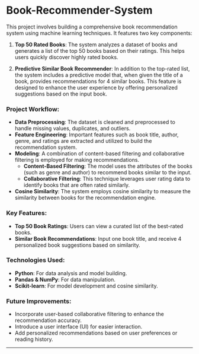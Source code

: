 # Book-Recommender-System


This project involves building a comprehensive book recommendation system using machine learning techniques. It features two key components:

1. **Top 50 Rated Books**: The system analyzes a dataset of books and generates a list of the top 50 books based on their ratings. This helps users quickly discover highly rated books.

2. **Predictive Similar Book Recommender**: In addition to the top-rated list, the system includes a predictive model that, when given the title of a book, provides recommendations for 4 similar books. This feature is designed to enhance the user experience by offering personalized suggestions based on the input book.

### Project Workflow:

- **Data Preprocessing**: The dataset is cleaned and preprocessed to handle missing values, duplicates, and outliers.
- **Feature Engineering**: Important features such as book title, author, genre, and ratings are extracted and utilized to build the recommendation system.
- **Modeling**: A combination of content-based filtering and collaborative filtering is employed for making recommendations.
  - **Content-Based Filtering**: The model uses the attributes of the books (such as genre and author) to recommend books similar to the input.
  - **Collaborative Filtering**: This technique leverages user rating data to identify books that are often rated similarly.
- **Cosine Similarity**: The system employs cosine similarity to measure the similarity between books for the recommendation engine.

### Key Features:

- **Top 50 Book Ratings**: Users can view a curated list of the best-rated books.
- **Similar Book Recommendations**: Input one book title, and receive 4 personalized book suggestions based on similarity.

### Technologies Used:

- **Python**: For data analysis and model building.
- **Pandas & NumPy**: For data manipulation.
- **Scikit-learn**: For model development and cosine similarity.

### Future Improvements:

- Incorporate user-based collaborative filtering to enhance the recommendation accuracy.
- Introduce a user interface (UI) for easier interaction.
- Add personalized recommendations based on user preferences or reading history.

---

